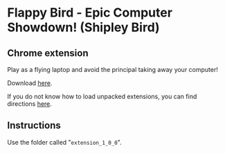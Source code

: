 # Flappy Bird - Epic Computer Showdown! (Shipley Bird)
## Chrome extension
Play as a flying laptop and avoid the principal taking away your computer!

Download [here](https://github.com/aarikpokras/ShipleyBird/releases).

If you do not know how to load unpacked extensions, you can find directions [here](https://webkul.com/blog/how-to-install-the-unpacked-extension-in-chrome/).

## Instructions
Use the folder called "`extension_1_0_0`".
